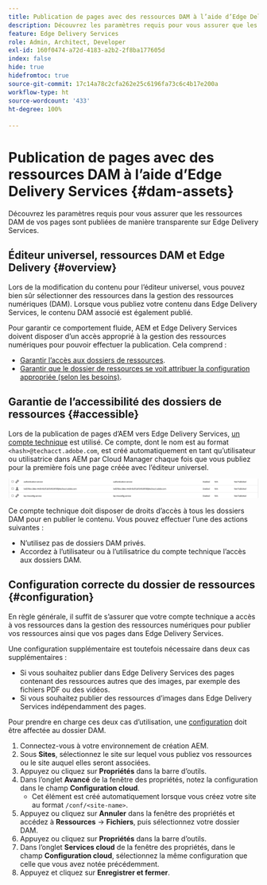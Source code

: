 ```yaml
---
title: Publication de pages avec des ressources DAM à l’aide d’Edge Delivery Services
description: Découvrez les paramètres requis pour vous assurer que les ressources DAM de vos pages sont publiées de manière transparente sur Edge Delivery Services.
feature: Edge Delivery Services
role: Admin, Architect, Developer
exl-id: 160f0474-a72d-4183-a2b2-2f8ba177605d
index: false
hide: true
hidefromtoc: true
source-git-commit: 17c14a78c2cfa262e25c6196fa73c6c4b17e200a
workflow-type: ht
source-wordcount: '433'
ht-degree: 100%

---
```


# Publication de pages avec des ressources DAM à l’aide d’Edge Delivery Services {#dam-assets}

Découvrez les paramètres requis pour vous assurer que les ressources DAM de vos pages sont publiées de manière transparente sur Edge Delivery Services.

## Éditeur universel, ressources DAM et Edge Delivery {#overview}

Lors de la modification du contenu pour l’éditeur universel, vous pouvez bien sûr sélectionner des ressources dans la gestion des ressources numériques (DAM). Lorsque vous publiez votre contenu dans Edge Delivery Services, le contenu DAM associé est également publié.

Pour garantir ce comportement fluide, AEM et Edge Delivery Services doivent disposer d’un accès approprié à la gestion des ressources numériques pour pouvoir effectuer la publication. Cela comprend :

* [Garantir l’accès aux dossiers de ressources](#accessible).
* [Garantir que le dossier de ressources se voit attribuer la configuration appropriée (selon les besoins)](#configuration).

## Garantie de l’accessibilité des dossiers de ressources {#accessible}

Lors de la publication de pages d’AEM vers Edge Delivery Services, [un compte technique](/help/implementing/developing/introduction/generating-access-tokens-for-server-side-apis.md) est utilisé. Ce compte, dont le nom est au format `<hash>@techacct.adobe.com`, est créé automatiquement en tant qu’utilisateur ou utilisatrice dans AEM par Cloud Manager chaque fois que vous publiez pour la première fois une page créée avec l’éditeur universel.

![Compte technique](/help/edge/wysiwyg-authoring/assets/dam-assets/technical-account.png)

Ce compte technique doit disposer de droits d’accès à tous les dossiers DAM pour en publier le contenu. Vous pouvez effectuer l’une des actions suivantes :

* N’utilisez pas de dossiers DAM privés.
* Accordez à l’utilisateur ou à l’utilisatrice du compte technique l’accès aux dossiers DAM.

## Configuration correcte du dossier de ressources {#configuration}

En règle générale, il suffit de s’assurer que votre compte technique a accès à vos ressources dans la gestion des ressources numériques pour publier vos ressources ainsi que vos pages dans Edge Delivery Services.

Une configuration supplémentaire est toutefois nécessaire dans deux cas supplémentaires :

* Si vous souhaitez publier dans Edge Delivery Services des pages contenant des ressources autres que des images, par exemple des fichiers PDF ou des vidéos.
* Si vous souhaitez publier des ressources d’images dans Edge Delivery Services indépendamment des pages.

Pour prendre en charge ces deux cas d’utilisation, une [configuration](/help/implementing/developing/introduction/configurations.md) doit être affectée au dossier DAM.

1. Connectez-vous à votre environnement de création AEM.
1. Sous **Sites**, sélectionnez le site sur lequel vous publiez vos ressources ou le site auquel elles seront associées.
1. Appuyez ou cliquez sur **Propriétés** dans la barre d’outils.
1. Dans l’onglet **Avancé** de la fenêtre des propriétés, notez la configuration dans le champ **Configuration cloud**.
   * Cet élément est créé automatiquement lorsque vous créez votre site au format `/conf/<site-name>`.
1. Appuyez ou cliquez sur **Annuler** dans la fenêtre des propriétés et accédez à **Ressources** -> **Fichiers**, puis sélectionnez votre dossier DAM.
1. Appuyez ou cliquez sur **Propriétés** dans la barre d’outils.
1. Dans l’onglet **Services cloud** de la fenêtre des propriétés, dans le champ **Configuration cloud**, sélectionnez la même configuration que celle que vous avez notée précédemment.
1. Appuyez et cliquez sur **Enregistrer et fermer**.
